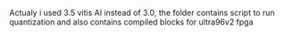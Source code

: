 Actualy i used 3.5 vitis AI instead of 3.0, the folder contains script to run quantization and also contains compiled blocks for ultra96v2 fpga
